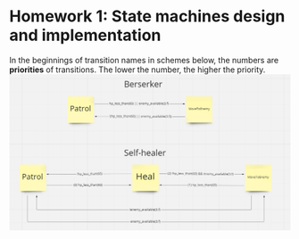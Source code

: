 # Homework 1: State machines design and implementation
In the beginnings of transition names in schemes below, the numbers are <b>priorities</b> of transitions. The lower the number, the higher the priority.
![Alt text](w1/berserker-n-healer.png?raw=true "Berserker and Healer SMs")
